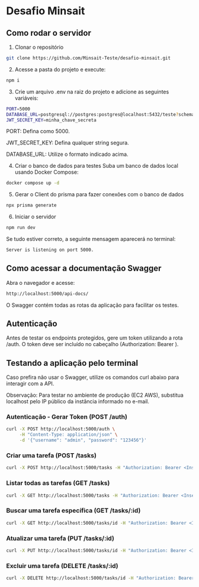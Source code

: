 # Desafio Minsait

## Como rodar o servidor
1. Clonar o repositório
```bash
git clone https://github.com/Minsait-Teste/desafio-minsait.git
```
2. Acesse a pasta do projeto e execute:
```bash
npm i
```
3. Crie um arquivo .env na raiz do projeto e adicione as seguintes variáveis:
```bash
PORT=5000
DATABASE_URL=postgresql://postgres:postgres@localhost:5432/teste?schema=public
JWT_SECRET_KEY=minha_chave_secreta
```
PORT: Defina como 5000.

JWT_SECRET_KEY: Defina qualquer string segura.

DATABASE_URL: Utilize o formato indicado acima.

4. Criar o banco de dados para testes
Suba um banco de dados local usando Docker Compose:
```bash
docker compose up -d
```

5. Gerar o Client do prisma para fazer conexões com o banco de dados 
```bash
npx prisma generate
```
6. Iniciar o servidor
```bash
npm run dev
```

Se tudo estiver correto, a seguinte mensagem aparecerá no terminal:
```bash
Server is listening on port 5000.
```

## Como acessar a documentação Swagger
Abra o navegador e acesse:
```bash
http://localhost:5000/api-docs/
```
O Swagger contém todas as rotas da aplicação para facilitar os testes.

## Autenticação

Antes de testar os endpoints protegidos, gere um token utilizando a rota /auth. O token deve ser incluído no cabeçalho (Authorization: Bearer <token>).

## Testando a aplicação pelo terminal

Caso prefira não usar o Swagger, utilize os comandos curl abaixo para interagir com a API.

Observação: Para testar no ambiente de produção (EC2 AWS), substitua localhost pelo IP público da instância informado no e-mail.

### Autenticação - Gerar Token (POST /auth)
```bash
curl -X POST http://localhost:5000/auth \
     -H "Content-Type: application/json" \
     -d '{"username": "admin", "password": "123456"}'
```
### Criar uma tarefa (POST /tasks)

```bash
curl -X POST http://localhost:5000/tasks -H "Authorization: Bearer <Inserir o token>" -H "Content-Type: application/json" -d '{"title": "Task 1", "description": "Tarefa 1", "status": "PENDENTE"}'
```
### Listar todas as tarefas (GET /tasks)
```bash
curl -X GET http://localhost:5000/tasks -H "Authorization: Bearer <Inserir o token>"
```
### Buscar uma tarefa específica (GET /tasks/:id)
```bash
curl -X GET http://localhost:5000/tasks/id -H "Authorization: Bearer <Inserir o token>"
```
### Atualizar uma tarefa (PUT /tasks/:id)
```bash
curl -X PUT http://localhost:5000/tasks/id -H "Authorization: Bearer <Inserir o token>" -H "Content-Type: application/json" -d '{"title": "Novo Titulo", "description": "Nova descrição", "status": "PENDENTE"}'
```
### Excluir uma tarefa (DELETE /tasks/:id)
```bash
curl -X DELETE http://localhost:5000/tasks/id -H "Authorization: Bearer <Inserir o token>"
```